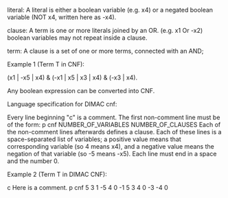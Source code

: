 literal:
A literal is either a boolean variable (e.g. x4)
or a negated boolean variable (NOT x4, written here as -x4).

clause:
A term is one or more literals joined by an OR. (e.g. x1 Or -x2)
boolean variables may not repeat inside a clause.

term:
A clause is a set of one or more terms, connected with an AND;

Example 1 (Term T in CNF):

  (x1 | -x5 | x4) &
  (-x1 | x5 | x3 | x4) &
  (-x3 | x4).

Any boolean expression can be converted into CNF.


Language specification for DIMAC cnf:

Every line beginning "c" is a comment.
The first non-comment line must be of the form:
        p cnf NUMBER_OF_VARIABLES NUMBER_OF_CLAUSES
Each of the non-comment lines afterwards defines a clause.
Each of these lines is a space-separated list of variables;
a positive value means that corresponding variable (so 4 means x4),
and a negative value means the negation of that variable (so -5 means -x5).
Each line must end in a space and the number 0.

Example 2 (Term T in DIMAC CNF):

c Here is a comment.
p cnf 5 3
1 -5 4 0
-1 5 3 4 0
-3 -4 0

